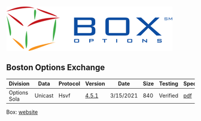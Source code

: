 [![Box](https://github.com/Open-Markets-Initiative/Directory/blob/main/Images/Box.png)](https://boxoptions.com)


## Boston Options Exchange

| Division | Data | Protocol | Version | Date | Size | Testing | Specification |
| --- | --- | --- | --- | --- | --- | --- | --- |
| Options Sola | Unicast | Hsvf | [4.5.1][Box.Options.Sola.Unicast.Hsvf.v4.5.1.Structs] | 3/15/2021 | 840 | Verified | [pdf][Box.Options.Sola.Unicast.Hsvf.v4.5.1.Pdf] |


Box: [website](https://boxoptions.com "Go to Boston Options Exchange")


[Box.Options.Sola.Unicast.Hsvf.v4.5.1.Structs]: https://github.com/Open-Markets-Initiative/c-structs/blob/main/box/Box.Options.Sola.Unicast.Hsvf.v4.5.1.h "Box Options Sola Unicast Hsvf v4.5.1 C# Parsers Source File"
[Box.Options.Sola.Unicast.Hsvf.v4.5.1.Pdf]: https://github.com/Open-Markets-Initiative/Directory/blob/main/Specifications/Box/Box.Options.Sola.Unicast.Hsvf.v4.5.pdf "Boston Options Exchange 4.5.1 Pdf"
